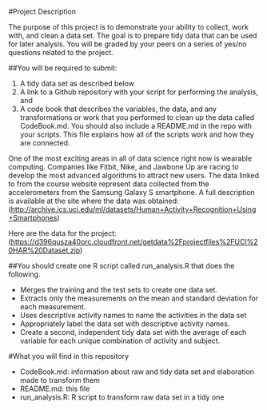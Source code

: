 #Project Description

The purpose of this project is to demonstrate your ability to collect, work with, and clean a data set. The goal is to prepare tidy data that can be used for later analysis. You will be graded by your peers on a series of yes/no questions related to the project.

##You will be required to submit:

1. A tidy data set as described below
2. A link to a Github repository with your script for performing the analysis, and
3. A code book that describes the variables, the data, and any transformations or work that you performed to clean up the data called CodeBook.md. You should also include a README.md in the repo with your scripts. This file explains how all of the scripts work and how they are connected.

One of the most exciting areas in all of data science right now is wearable computing. Companies like Fitbit, Nike, and Jawbone Up are racing to develop the most advanced algorithms to attract new users. The data linked to from the course website represent data collected from the accelerometers from the Samsung Galaxy S smartphone. A full description is available at the site where the data was obtained: (http://archive.ics.uci.edu/ml/datasets/Human+Activity+Recognition+Using+Smartphones)

Here are the data for the project: (https://d396qusza40orc.cloudfront.net/getdata%2Fprojectfiles%2FUCI%20HAR%20Dataset.zip)

##You should create one R script called run_analysis.R that does the following.

- Merges the training and the test sets to create one data set.
- Extracts only the measurements on the mean and standard deviation for each measurement.
- Uses descriptive activity names to name the activities in the data set
- Appropriately label the data set with descriptive activity names.
- Create a second, independent tidy data set with the average of each variable for each unique combination of activity and subject.

#What you will find in this repository

- CodeBook.md: information about raw and tidy data set and elaboration made to transform them
- README.md: this file
- run_analysis.R: R script to transform raw data set in a tidy one
